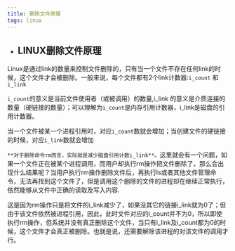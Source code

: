 ```yaml
---
title: 删除文件原理
tags: linux
---
```


- ## LINUX删除文件原理

 Linux是通过link的数量来控制文件删除的，只有当一个文件不存在任何link的时候，这个文件才会被删除。一般来说，每个文件都有2个link计数器:`i_count` 和`i_link`

`i_count`的意义是当前文件使用者（或被调用）的数量,i_link 的意义是介质连接的数量（硬链接的数量）；可以理解为`i_count`是内存引用计数器，i_link是磁盘的引用计数器。

当一个文件被某一个进程引用时，对应`i_count`数就会增加；当创建文件的硬链接的时候，对应`i_link`数就会增加

`**对于删除命令rm而言，实际就是减少磁盘引用计数i_link**。`这里就会有一个问题，如果一个文件正在被某个进程调用，而用户却执行rm操作把文件删除了，那么会出现什么结果呢？当用户执行rm操作删除文件后，再执行ls或者其他文件管理命令，无法再找到这个文件了，但是调用这个删除的文件的进程却在继续正常执行，依然能够从文件中正确的读取及写入内容.

这是因为rm操作只是将文件的i_link减少了，如果没其它的链接i_link就为0了；但由于该文件依然被进程引用，因此，此时文件对应的i_count并不为0，所以即使执行rm操作，但系统并没有真正删除这个文件，当只有i_link及i_count都为0的时候，这个文件才会真正被删除。也就是说，还需要解除该进程的对该文件的调用才行。